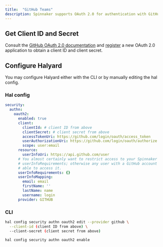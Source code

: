 ```yaml
---
title:  "GitHub Teams"
description: Spinnaker supports OAuth 2.0 for authentication with GitHub teams.
---
```


## Get Client ID and Secret

Consult the [GitHub OAuth 2.0 documentation](https://developer.github.com/apps/building-oauth-apps/authorizing-oauth-apps/)
and [register](https://github.com/settings/applications/new) a new OAuth 2.0 application
to obtain a client ID and client secret.

## Configure Halyard

You may configure Halyard either with the CLI or by manually editing the hal config.

### Hal config

```yaml
security:
  authn:
    oauth2:
      enabled: true
      client:
        clientId: # client ID from above
        clientSecret: # client secret from above
        accessTokenUri: https://github.com/login/oauth/access_token
        userAuthorizationUri: https://github.com/login/oauth/authorize
        scope: user:email
      resource:
        userInfoUri: https://api.github.com/user
      # You almost certainly want to restrict access to your Spinnaker by adding
      # userInfoRequirements; otherwise any user with a GitHub account will be
      # able to access it.
      userInfoRequirements: {}
      userInfoMapping:
        email: email
        firstName: ''
        lastName: name
        username: login
      provider: GITHUB
```

### CLI

```bash
hal config security authn oauth2 edit --provider github \
  --client-id (client ID from above) \
  --client-secret (client secret from above)

hal config security authn oauth2 enable

```

